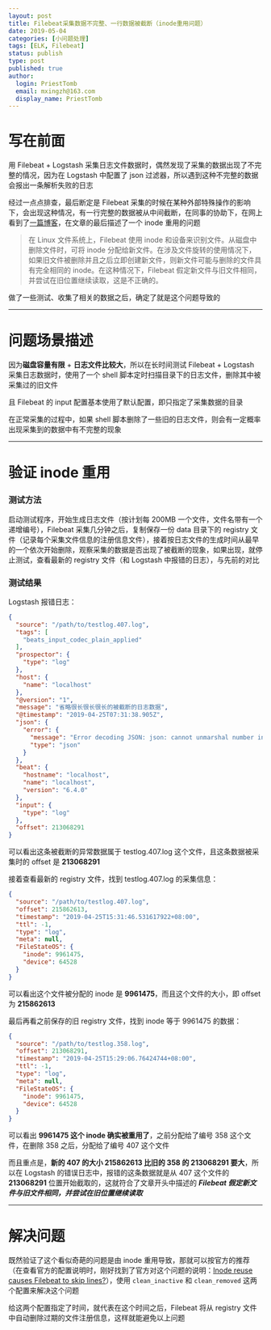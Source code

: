 ```yaml
---
layout: post
title: Filebeat采集数据不完整、一行数据被截断（inode重用问题）
date: 2019-05-04
categories: [小问题处理]
tags: [ELK, Filebeat]
status: publish
type: post
published: true
author:
  login: PriestTomb
  email: mxingzh@163.com
  display_name: PriestTomb
---
```


# 写在前面

用 Filebeat + Logstash 采集日志文件数据时，偶然发现了采集的数据出现了不完整的情况，因为在 Logstash 中配置了 json 过滤器，所以遇到这种不完整的数据会报出一条解析失败的日志

经过一点点排查，最后断定是 Filebeat 采集的时候在某种外部特殊操作的影响下，会出现这种情况，有一行完整的数据被从中间截断，在同事的协助下，在网上看到了[一篇博客](https://www.cnblogs.com/blogjun/articles/8108440.html)，在文章的最后描述了一个 inode 重用的问题

> 在 Linux 文件系统上，Filebeat 使用 inode 和设备来识别文件。从磁盘中删除文件时，可将 inode 分配给新文件。在涉及文件旋转的使用情况下，如果旧文件被删除并且之后立即创建新文件，则新文件可能与删除的文件具有完全相同的 inode。在这种情况下，Filebeat 假定新文件与旧文件相同，并尝试在旧位置继续读取，这是不正确的。

做了一些测试、收集了相关的数据之后，确定了就是这个问题导致的

---

# 问题场景描述

因为**磁盘容量有限** + **日志文件比较大**，所以在长时间测试 Filebeat + Logstash 采集日志数据时，使用了一个 shell 脚本定时扫描目录下的日志文件，删除其中被采集过的旧文件

且 Filebeat 的 input 配置基本使用了默认配置，即只指定了采集数据的目录

在正常采集的过程中，如果 shell 脚本删除了一些旧的日志文件，则会有一定概率出现采集到的数据中有不完整的现象

---

# 验证 inode 重用

### 测试方法

启动测试程序，开始生成日志文件（按计划每 200MB 一个文件，文件名带有一个递增编号），Filebeat 采集几分钟之后，复制保存一份 data 目录下的 registry 文件（记录每个采集文件信息的注册信息文件），接着按日志文件的生成时间从最早的一个依次开始删除，观察采集的数据是否出现了被截断的现象，如果出现，就停止测试，查看最新的 registry 文件（和 Logstash 中报错的日志），与先前的对比

### 测试结果

Logstash 报错日志：

```json
{
  "source": "/path/to/testlog.407.log",
  "tags": [
    "beats_input_codec_plain_applied"
  ],
  "prospector": {
    "type": "log"
  },
  "host": {
    "name": "localhost"
  },
  "@version": "1",
  "message": "省略很长很长很长的被截断的日志数据",
  "@timestamp": "2019-04-25T07:31:38.905Z",
  "json": {
    "error": {
      "message": "Error decoding JSON: json: cannot unmarshal number into Go value of type map[string]interface {}",
      "type": "json"
    }
  },
  "beat": {
    "hostname": "localhost",
    "name": "localhost",
    "version": "6.4.0"
  },
  "input": {
    "type": "log"
  },
  "offset": 213068291
}
```

可以看出这条被截断的异常数据属于 testlog.407.log 这个文件，且这条数据被采集时的 offset 是 **213068291**

接着查看最新的 registry 文件，找到 testlog.407.log 的采集信息：

```json
{
  "source": "/path/to/testlog.407.log",
  "offset": 215862613,
  "timestamp": "2019-04-25T15:31:46.531617922+08:00",
  "ttl": -1,
  "type": "log",
  "meta": null,
  "FileStateOS": {
    "inode": 9961475,
    "device": 64528
  }
}
```

可以看出这个文件被分配的 inode 是 **9961475**，而且这个文件的大小，即 offset 为 **215862613**

最后再看之前保存的旧 registry 文件，找到 inode 等于 9961475 的数据：

```json
{
  "source": "/path/to/testlog.358.log",
  "offset": 213068291,
  "timestamp": "2019-04-25T15:29:06.76424744+08:00",
  "ttl": -1,
  "type": "log",
  "meta": null,
  "FileStateOS": {
    "inode": 9961475,
    "device": 64528
  }
}
```

可以看出 **9961475 这个 inode 确实被重用了**，之前分配给了编号 358 这个文件，在删除 358 之后，分配给了编号 407 这个文件

而且重点是，**新的 407 的大小 215862613 比旧的 358 的 213068291 要大**，所以在 Logstash 的错误日志中，报错的这条数据就是从 407 这个文件的 **213068291** 位置开始截取的，这就符合了文章开头中描述的 ***Filebeat 假定新文件与旧文件相同，并尝试在旧位置继续读取***

---

# 解决问题

既然验证了这个看似奇葩的问题是由 inode 重用导致，那就可以按官方的推荐（在查看官方的配置说明时，刚好找到了官方对这个问题的说明：[Inode reuse causes Filebeat to skip lines?](https://www.elastic.co/guide/en/beats/filebeat/current/faq.html#inode-reuse-issue)），使用 `clean_inactive` 和 `clean_removed` 这两个配置来解决这个问题

给这两个配置指定了时间，就代表在这个时间之后，Filebeat 将从 registry 文件中自动删除过期的文件注册信息，这样就能避免以上问题

